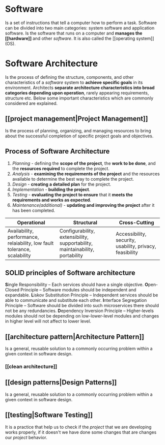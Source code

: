 # Software

Is a set of instructions that tell a computer how to perform a task. Software can be divided into two main categories: system software and application software.
Is the software that runs on a computer and **manages the [[hardware]]** and other $software$. It is also called the [[operating system]] (OS).

# Software Architecture

Is the process of defining the structure, components, and other characteristics of a $software$ system to **achieve specific goals** in its environment.
Architects **separate architecture characteristics into broad categories depending upon operation**, rarely appearing requirements, structure etc. Below some important characteristics which are commonly considered are explained.

## [[project management|Project Management]]
Is the process of planning, organizing, and managing resources to bring about the successful completion of specific project goals and objectives.

## Process of Software Architecture
1. $Planning$ - defining the **scope of the project**, the **work to be done**, and the **resources required** to complete the project.
2. $Analysis$ - **examining the requirements of the project** and the resources available to determine the best way to complete the project.
3. $Design$ - **creating a detailed plan** for the project.
4. $Implementation$ - **building the project**.
5. $Testing$ - **evaluating the project to ensure** that it **meets the requirements and works as expected**.
6. $Maintenance$*(additional)* - **updating and improving the project** after it has been completed.

| Operational | Structural | Cross-Cutting |
| --- | --- | --- |
| Availability, performance, relaiability, low fault tolerance, scalability | Configurability, extensibility, supportability, maintainability, portability | Accessibility, security, usability,  privacy, feasibility |

## SOLID principles of Software architecture

**S**ingle Responsibility – Each services should have a single objective.
**O**pen-Closed Principle – Software modules should be independent and expandable.
**L**iskov Substitution Principle – Independent services should be able to communicate and substitute each other.
**I**nterface Segregation Principle – Software should be divided into such microservices there should not be any redundancies.
**D**ependency Inversion Principle – Higher-levels modules should not be depending on low-lower-level modules and changes in higher level will not affect to lower level.


## [[architecture pattern|Architecture Pattern]]

Is a general, reusable solution to a commonly occurring problem within a given context in software design.

### [[clean architecture]]


## [[design patterns|Design Patterns]]

Is a general, reusable solution to a commonly occurring problem within a given context in software design.

## [[testing|Software Testing]]

It is a practice that help us to check if the $project$ that we are developing works properly, if it doesn't we have done some changes that are changes our $project$ behavior.
